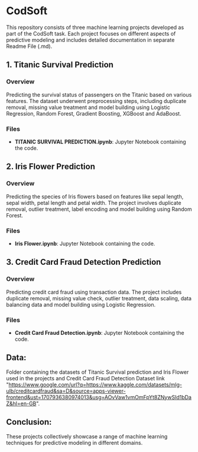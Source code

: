 # CodSoft
This repository consists of three machine learning projects developed as part of the CodSoft task. Each project focuses on different aspects of predictive modeling and includes detailed documentation in separate Readme File (.md).

## 1. Titanic Survival Prediction

### Overview
Predicting the survival status of passengers on the Titanic based on various features. The dataset underwent preprocessing steps, including duplicate removal, missing value treatment and model building using Logistic Regression, Random Forest, Gradient Boosting, XGBoost and AdaBoost.

### Files
- **TITANIC SURVIVAL PREDICTION.ipynb**: Jupyter Notebook containing the code.

## 2. Iris Flower Prediction

### Overview
Predicting the species of Iris flowers based on features like sepal length, sepal width, petal length and petal width. The project involves duplicate removal, outlier treatment, label encoding and model building using Random Forest.

### Files
- **Iris Flower.ipynb**: Jupyter Notebook containing the code.

## 3. Credit Card Fraud Detection Prediction

### Overview
Predicting credit card fraud using transaction data. The project includes duplicate removal, missing value check, outlier treatment, data scaling, data balancing data and model building using Logistic Regression.

### Files
- **Credit Card Fraud Detection.ipynb**: Jupyter Notebook containing the code.

## Data: 
Folder containing the datasets of Titanic Survival prediction and Iris Flower used in the projects and Credit Card Fraud Detection Dataset link "https://www.google.com/url?q=https://www.kaggle.com/datasets/mlg-ulb/creditcardfraud&sa=D&source=apps-viewer-frontend&ust=1707936380974013&usg=AOvVaw1vmOmFpYt8ZNywSId1bDaZ&hl=en-GB". 
## Conclusion:
These projects collectively showcase a range of machine learning techniques for predictive modeling in different domains.
